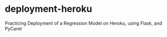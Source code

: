 # deployment-heroku
Practicing Deployment of a Regression Model on Heroku, using Flask, and PyCaret
